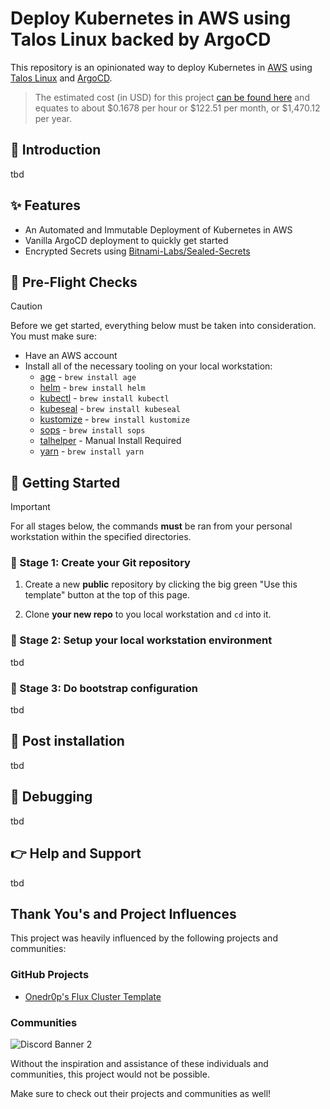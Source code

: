 # Deploy Kubernetes in AWS using Talos Linux backed by ArgoCD

This repository is an opinionated way to deploy Kubernetes in [AWS](https://aws.amazon.com/) using [Talos Linux](https://www.talos.dev/) and [ArgoCD](https://argoproj.github.io/cd).

> The estimated cost (in USD) for this project [can be found here](https://calculator.aws/#/estimate?id=c5b85559c7cc50a0376c8f36c6d51c45e2c81917) and equates to about $0.1678 per hour or $122.51 per month, or $1,470.12 per year.

## 👋 Introduction

tbd

## ✨ Features

- An Automated and Immutable Deployment of Kubernetes in AWS
- Vanilla ArgoCD deployment to quickly get started
- Encrypted Secrets using [Bitnami-Labs/Sealed-Secrets](https://github.com/bitnami-labs/sealed-secrets)

## 📝 Pre-Flight Checks

> [!CAUTION]
> Before we get started, everything below must be taken into consideration. You must make sure:

- Have an AWS account
- Install all of the necessary tooling on your local workstation:
  - [age](https://github.com/FiloSottile/age) - `brew install age`
  - [helm](https://helm.sh/) - `brew install helm`
  - [kubectl](https://kubernetes.io/docs/tasks/tools/) - `brew install kubectl`
  - [kubeseal](https://github.com/bitnami-labs/sealed-secrets) - `brew install kubeseal`
  - [kustomize](https://kustomize.io/) - `brew install kustomize`
  - [sops](https://github.com/getsops/sops) - `brew install sops`
  - [talhelper](https://github.com/budimanjojo/talhelper) - Manual Install Required
  - [yarn](https://yarnpkg.com/) - `brew install yarn`

## 🚀 Getting Started

> [!IMPORTANT]
> For all stages below, the commands **must** be ran from your personal workstation within the specified directories.

### 🎉 Stage 1: Create your Git repository

1. Create a new **public** repository by clicking the big green "Use this template" button at the top of this page.

2. Clone **your new repo** to you local workstation and `cd` into it.

### 🌱 Stage 2: Setup your local workstation environment

tbd

### 🔧 Stage 3: Do bootstrap configuration

tbd

## 📣 Post installation

tbd

## 🐛 Debugging

tbd

## 👉 Help and Support

tbd

## Thank You's and Project Influences

This project was heavily influenced by the following projects and communities:

### GitHub Projects

- [Onedr0p's Flux Cluster Template](https://github.com/onedr0p/flux-cluster-template)

### Communities

<img src="https://discordapp.com/api/guilds/673534664354430999/widget.png?style=banner2" alt="Discord Banner 2"/>

Without the inspiration and assistance of these individuals and communities, this project would not be possible.

Make sure to check out their projects and communities as well!

